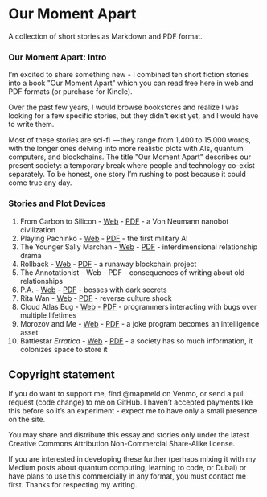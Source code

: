 # Our Moment Apart

A collection of short stories as Markdown and PDF format.

### Our Moment Apart: Intro

I’m excited to share something new - I combined ten short fiction stories into a book "Our Moment Apart" which you can read free here in web and PDF formats (or purchase for Kindle).

Over the past few years, I would browse bookstores and realize I was looking for a few specific stories,
but they didn't exist yet, and I would have to write them.

Most of these stories are sci-fi  — they range from 1,400 to 15,000 words, with the longer ones delving into more realistic plots with AIs, quantum computers, and blockchains. The title "Our Moment Apart" describes our present society: a temporary break where people and technology co-exist separately. To be honest, one story I’m rushing to post because it could come true any day.

### Stories and Plot Devices

1. From Carbon to Silicon - <a href='https://github.com/mapmeld/our-moment-apart/blob/gh-pages/1-from-carbon/1-from-carbon.md'>Web</a> - <a href='https://github.com/mapmeld/our-moment-apart/raw/gh-pages/1-from-carbon/1-from-carbon.pdf'>PDF</a> - a Von Neumann nanobot civilization
2. Playing Pachinko - <a href='https://github.com/mapmeld/our-moment-apart/blob/gh-pages/2-pachinko/2-pachinko.md'>Web</a> - <a href='https://github.com/mapmeld/our-moment-apart/blob/gh-pages/2-pachinko/2-pachinko.pdf'>PDF</a> - the first military AI
3. The Younger Sally Marchan - <a href='https://github.com/mapmeld/our-moment-apart/blob/gh-pages/3-sally-marchan/3-sally-marchan.md'>Web</a> - <a href='https://github.com/mapmeld/our-moment-apart/raw/gh-pages/3-sally-marchan/3-sally-marchan.pdf'>PDF</a> - interdimensional relationship drama
4. Rollback - <a href='https://github.com/mapmeld/our-moment-apart/raw/gh-pages/4-rollback/4-rollback.md'>Web</a> - <a href='https://github.com/mapmeld/our-moment-apart/raw/gh-pages/4-rollback/4-rollback.pdf'>PDF</a> - a runaway blockchain project
5. The Annotationist - Web - PDF - consequences of writing about old relationships
6. P.A. - <a href='https://github.com/mapmeld/our-moment-apart/blob/gh-pages/6-pa/6-pa.md'>Web</a> - <a href='https://github.com/mapmeld/our-moment-apart/raw/gh-pages/6-pa/6-pa.pdf'>PDF</a> - bosses with dark secrets
7. Rita Wan - <a href='https://github.com/mapmeld/our-moment-apart/blob/gh-pages/7-rita-wan/7-rita-wan.md'>Web</a> - <a href='https://github.com/mapmeld/our-moment-apart/raw/gh-pages/7-rita-wan/7-rita-wan.pdf'>PDF</a> - reverse culture shock
8. Cloud Atlas Bug - <a href='https://github.com/mapmeld/our-moment-apart/blob/gh-pages/8-cloud/8-cloud.md'>Web</a> - <a href='https://github.com/mapmeld/our-moment-apart/raw/gh-pages/8-cloud/8-cloud.pdf'>PDF</a> - programmers interacting with bugs over multiple lifetimes
9. Morozov and Me - <a href='https://github.com/mapmeld/our-moment-apart/blob/gh-pages/9-morozov/9-morozov.md'>Web</a> - <a href='https://github.com/mapmeld/our-moment-apart/raw/gh-pages/9-morozov/9-morozov.pdf'>PDF</a> - a joke program becomes an intelligence asset
10. Battlestar *Erratica* - <a href='https://github.com/mapmeld/our-moment-apart/blob/gh-pages/10-battlestar/10-battlestar.md'>Web</a> - <a href='https://github.com/mapmeld/our-moment-apart/raw/gh-pages/10-battlestar/10-battlestar.pdf'>PDF</a> - a society has so much information, it colonizes space to store it

## Copyright statement

If you do want to support me, find @mapmeld on Venmo, or send a pull request (code change) to me on GitHub. I haven’t accepted payments like this before so it’s an experiment - expect me to have only a small presence on the site.

You may share and distribute this essay and stories only under the latest Creative Commons Attribution Non-Commercial Share-Alike license.

If you are interested in developing these further (perhaps mixing it with my Medium posts about quantum computing, learning to code, or Dubai) or have plans to use this commercially in any format, you must
contact me first.  Thanks for respecting my writing.
